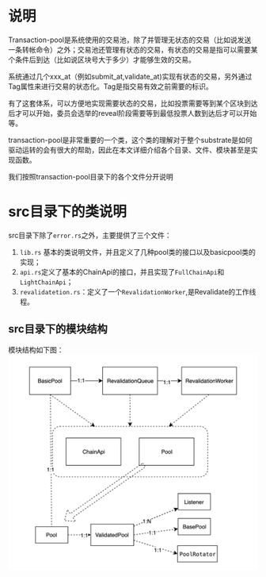 # 说明
Transaction-pool是系统使用的交易池，除了并管理无状态的交易（比如说发送一条转帐命令）之外；交易池还管理有状态的交易，有状态的交易是指可以需要某个条件后到达（比如说区块号大于多少）才能够生效的交易。

系统通过几个xxx_at（例如submit_at,validate_at)实现有状态的交易，另外通过Tag属性来进行交易的状态化。Tag是指交易有效之前需要的标识。  

有了这套体系，可以方便地实现需要状态的交易，比如投票需要等到某个区块到达后才可以开始，委员会选举的reveal阶段需要等到最低投票人数到达后才可以开始等。

transaction-pool是非常重要的一个类，这个类的理解对于整个substrate是如何驱动运转的会有很大的帮助，因此在本文详细介绍各个目录、文件、模块甚至是实现函数。

我们按照transaction-pool目录下的各个文件分开说明

# src目录下的类说明
src目录下除了`error.rs`之外，主要提供了三个文件：
1. `lib.rs` 基本的类说明文件，并且定义了几种pool类的接口以及basicpool类的实现；
2. `api.rs`定义了基本的ChainApi的接口，并且实现了`FullChainApi`和`LightChainApi`；
3. `revalidatetion.rs`：定义了一个`RevalidationWorker`,是Revalidate的工作线程。
## src目录下的模块结构
模块结构如下图：
![](module-arch.png)